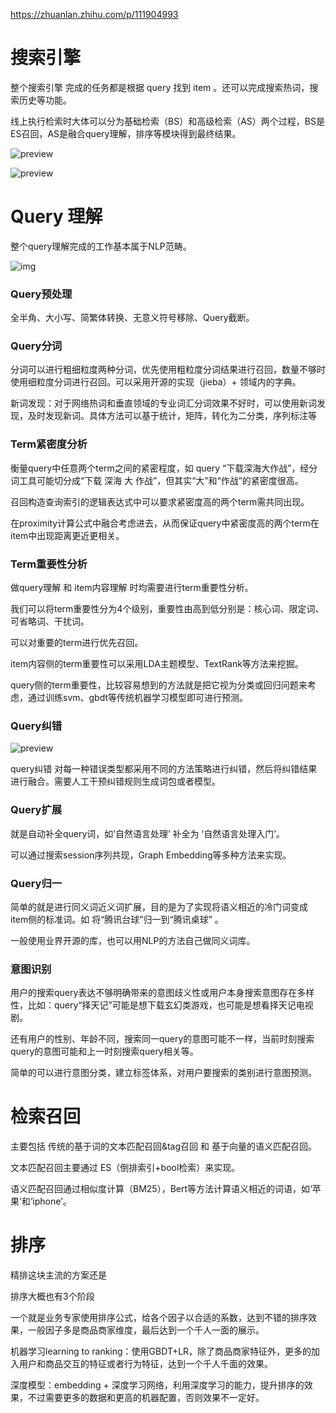 https://zhuanlan.zhihu.com/p/111904993



# 搜索引擎

整个搜索引擎 完成的任务都是根据 query 找到 item 。还可以完成搜索热词，搜索历史等功能。

线上执行检索时大体可以分为基础检索（BS）和高级检索（AS）两个过程，BS是ES召回，AS是融合query理解，排序等模块得到最终结果。

![preview](picture/v2-4161904bd2deaf1ba915cdbea7d95edb_r.jpg)

![preview](picture/v2-b39d1057d427a7b615f02a9e1ed999f5_r.jpg)



# Query 理解

整个query理解完成的工作基本属于NLP范畴。



![img](picture/3518230-792daf9df3ff62b4.png)



### Query预处理

 全半角、大小写、简繁体转换、无意义符号移除、Query截断。



### Query分词

分词可以进行粗细粒度两种分词，优先使用粗粒度分词结果进行召回，数量不够时使用细粒度分词进行召回。可以采用开源的实现（jieba）+ 领域内的字典。

新词发现：对于网络热词和垂直领域的专业词汇分词效果不好时，可以使用新词发现，及时发现新词。具体方法可以基于统计，矩阵，转化为二分类，序列标注等



### Term紧密度分析

衡量query中任意两个term之间的紧密程度，如 query “下载深海大作战”，经分词工具可能切分成“下载 深海 大 作战”，但其实“大”和“作战”的紧密度很高。



召回构造查询索引的逻辑表达式中可以要求紧密度高的两个term需共同出现。

在proximity计算公式中融合考虑进去，从而保证query中紧密度高的两个term在item中出现距离更近更相关。



### Term重要性分析

做query理解 和 item内容理解 时均需要进行term重要性分析。

我们可以将term重要性分为4个级别，重要性由高到低分别是：核心词、限定词、可省略词、干扰词。

可以对重要的term进行优先召回。



item内容侧的term重要性可以采用LDA主题模型、TextRank等方法来挖掘。

query侧的term重要性，比较容易想到的方法就是把它视为分类或回归问题来考虑，通过训练svm、gbdt等传统机器学习模型即可进行预测。



### Query纠错

![preview](picture/v2-c338433788537722c613456a5ed45b49_r.jpg)

query纠错 对每一种错误类型都采用不同的方法策略进行纠错，然后将纠错结果进行融合。需要人工干预纠错规则生成词包或者模型。



### Query扩展

就是自动补全query词，如‘自然语言处理’ 补全为 ‘自然语言处理入门’。

可以通过搜索session序列共现，Graph Embedding等多种方法来实现。



### Query归一

简单的就是进行同义词近义词扩展，目的是为了实现将语义相近的冷门词变成item侧的标准词。如 将“腾讯台球”归一到“腾讯桌球” 。

一般使用业界开源的库，也可以用NLP的方法自己做同义词库。



### 意图识别

用户的搜索query表达不够明确带来的意图歧义性或用户本身搜索意图存在多样性，比如：query“择天记”可能是想下载玄幻类游戏，也可能是想看择天记电视剧。

还有用户的性别、年龄不同，搜索同一query的意图可能不一样，当前时刻搜索query的意图可能和上一时刻搜索query相关等。



简单的可以进行意图分类，建立标签体系，对用户要搜索的类别进行意图预测。



# 检索召回

主要包括 传统的基于词的文本匹配召回&tag召回 和 基于向量的语义匹配召回。

文本匹配召回主要通过 ES（倒排索引+bool检索）来实现。

语义匹配召回通过相似度计算（BM25），Bert等方法计算语义相近的词语，如‘苹果’和‘iphone’。



# 排序

精排这块主流的方案还是

排序大概也有3个阶段

一个就是业务专家使用排序公式，给各个因子以合适的系数，达到不错的排序效果，一般因子多是商品商家维度，最后达到一个千人一面的展示。

机器学习learning to ranking：使用GBDT+LR，除了商品商家特征外，更多的加入用户和商品交互的特征或者行为特征，达到一个千人千面的效果。

深度模型：embedding + 深度学习网络，利用深度学习的能力，提升排序的效果，不过需要更多的数据和更高的机器配置，否则效果不一定好。














